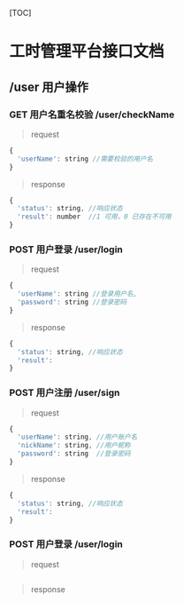 [TOC]

# 工时管理平台接口文档

## /user 用户操作

### GET 用户名重名校验 /user/checkName 

> request 

``````javascript
{
  'userName': string //需要校验的用户名
}
``````

> response

``````javascript
{
  'status': string, //响应状态
  'result': number  //1 可用，0 已存在不可用
}
``````

### POST 用户登录 /user/login

> request

````javascript
{
  'userName': string //登录用户名,
  'password': string //登录密码
}
````

> response

``````javascript
{
  'status': string, //响应状态
  'result': 
}
``````

### POST 用户注册 /user/sign

> request

````javascript
{
  'userName': string, //用户账户名
  'nickName': string, //用户昵称
  'password': string  //登录密码
}
````

> response

``````javascript
{
  'status': string, //响应状态
  'result': 
}
``````








### POST 用户登录 /user/login

> request

````javascript

````

> response

``````javascript

``````

